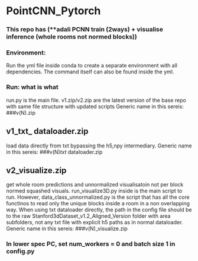 # PointCNN_Pytorch 
### This repo has (**adali PCNN train (2ways) + visualise inference (whole rooms not normed blocks))
### Environment:
Run the yml file inside conda to create a separate environment with all dependencies. The command itself can also be found inside the yml.
### Run: what is what
run.py is the main file.
v1.zip/v2.zip are the latest version of the base repo with same file structure with updated scripts
Generic name in this sereis: ###v(N).zip
## v1_txt_ dataloader.zip
load data directly from txt bypassing the h5,npy intermediary.
Generic name in this sereis: ###v(N)_txt_ dataloader.zip
## v2_visualize.zip
get whole room predictions and unnormalized visualisatoin not per block normed squashed visuals. run_visualize3D.py inside is the main script to run. However, data_class_unnormalized.py is the script that has all the core functinos to read only the unique blocks inside a room in a non overlapping way.
When using txt dataloader directly, the path in the config file should be to the raw Stanford3dDataset_v1.2_Aligned_Version folder with area subfolders, not any txt file with explicit h5 paths as in normal dataloader.
Generic name in this sereis: ###v(N)_visualize.zip
### In lower spec PC, set num_workers = 0 and batch size 1 in config.py
